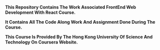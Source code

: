 **This Repository Contains The Work Associated FrontEnd Web Development With React Course.**

**It Contains All The Code Along Work And Assignment Done During The Course.**

**This Course Is Provided By The Hong Kong University Of Science And Technology On Coursera Website.**
